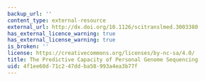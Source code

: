 ```yaml
---
backup_url: ''
content_type: external-resource
external_url: http://dx.doi.org/10.1126/scitranslmed.3003380
has_external_licence_warning: true
has_external_license_warning: true
is_broken: ''
license: https://creativecommons.org/licenses/by-nc-sa/4.0/
title: The Predictive Capacity of Personal Genome Sequencing
uid: 4f1ee60d-71c2-47dd-ba58-993a4ea3b77f
---
```

